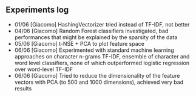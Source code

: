 ## Experiments log
- 01/06 [Giacomo] HashingVectorizer tried instead of TF-IDF, not better
- 04/06 [Giacomo] Random Forest classifiers investigated, bad performances that might be explained by the sparsity of the data
- 05/06 [Giacomo] t-NSE + PCA to plot feature space
- 06/06 [Giacomo] Experimented with standard machine learning approaches on character n-grams TF-IDF, ensemble of character and word level classifiers, none of which outperformed logistic regression over word-level TF-IDF
- 06/06 [Giacomo] Tried to reduce the dimensionality of the feature vectors with PCA (to 500 and 1000 dimensions), achieved very bad results
